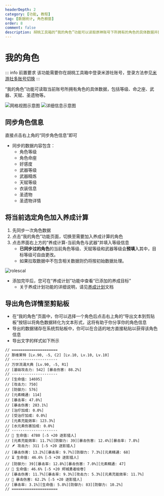```yaml
---
headerDepth: 2
category: [功能, 教程]
tag: [数据统计, 角色橱窗]
order: 8
comment: false
description: 胡桃工具箱的“我的角色”功能可以读取原神账号下所拥有的角色的具体数据并提供分析，包括等级、命之座、天赋和圣遗物属性等数据。
---
```


# 我的角色

::: info 前置要求
该功能需要你在胡桃工具箱中登录米游社账号，登录方法参见[米游社多账号切换](mhy-account-switch.md#米游社多账号切换)
:::

“我的角色”功能可读取当前账号所拥有角色的具体数据，包括等级、命之座、武器、天赋、圣遗物等。

![网格视图示意图](/images/202501/characters-data.webp)
![详细信息示意图](/)

## 同步角色信息

直接点击右上角的“同步角色信息”即可

- 同步的数据内容包含：
  - 角色等级
  - 角色命座
  - 好感度
  - 武器等级
  - 武器精炼
  - 天赋等级
  - 衣装信息
  - 圣遗物
  - 圣遗物详情

## 将当前选定角色加入养成计算

1. 先同步一次角色数据
2. 点击“我的角色”功能页面，切换至需要加入养成计算的角色
3. 点击界面右上方的“养成计算-当前角色与武器”并填入等级信息
   - **已同步过的角色**的当前角色等级、天赋等级和武器等级会**预填**入其中，目标等级可自由更改。
   - 如果拉取数据中不包含相关数据则仍将按初始数据处理。

![rolescal](https://img.alicdn.com/imgextra/i3/1797064093/O1CN01n3GYLI1g6e0zAVRM7_!!1797064093.png_.webp)

- 添加完毕后，您可在“养成计划”功能中查看“已添加的养成目标”
  - 关于养成计划功能的详细说明，请见[养成计划](./develop-plan.md#养成计划)文档

## 导出角色详情至剪贴板

- 在“我的角色”页面中，你可以选择一个角色后点击右上角的“导出文本到剪贴板”按钮以将角色数据转化为文本形式，这将有助于你分享你的角色信息
- 导出的数据储存在系统剪贴板中，你可以在合适的地方直接粘贴以获得该角色信息
- 导出文字的样式如下所示

```
// =====================
// 那维莱特 [Lv.90, ☆5, C2] [Lv.10, Lv.10, Lv.10]
// ---------------------
// 万世流涌大典 [Lv.90, ☆5, R1]
// [基础攻击力: 542] [暴击伤害: 88.2%]
// ---------------------
// [生命值: 14695]
// [攻击力: 750]
// [防御力: 576]
// [元素精通: 114]
// [暴击率: 47.8%]
// [暴击伤害: 283.1%]
// [治疗加成: 0.0%]
// [受治疗加成: 0.0%]
// [元素充能效率: 123.3%]
// [水元素伤害加成: 0.0%]
// ---------------------
// 🌷 生命值: 4780 [☆5 +20 逐影猎人]
// [元素充能效率: 11.7%][防御力: 39][暴击伤害: 12.4%][暴击率: 7.8%]
// 🪶 攻击力: 311 [☆5 +20 逐影猎人]
// [暴击伤害: 13.2%][暴击率: 9.7%][防御力: 7.3%][元素精通: 68]
// ⏳ 生命值: 46.6% [☆5 +20 逐影猎人]
// [防御力: 39][暴击率: 12.8%][暴击伤害: 7.0%][元素精通: 47]
// 🍷 生命值: 46.6% [☆5 +20 烬城勇者绘卷]
// [暴击伤害: 11.7%][暴击率: 9.3%][攻击力: 5.3%][元素充能效率: 11.7%]
// 👑 暴击伤害: 62.2% [☆5 +20 逐影猎人]
// [暴击率: 3.1%][生命值: 5.8%][防御力: 83][防御力: 10.2%]
// =====================
```
